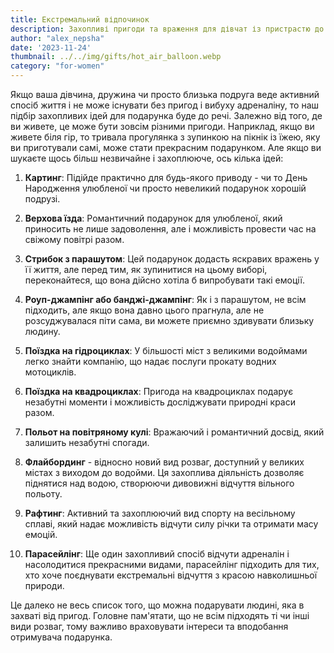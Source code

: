 ```yaml
---
title: Екстремальний відпочинок
description: Захопливі пригоди та враження для дівчат із пристрастю до адреналіну.
author: "alex_nepsha"
date: '2023-11-24'
thumbnail: ../../img/gifts/hot_air_balloon.webp
category: "for-women"
---
```


Якщо ваша дівчина, дружина чи просто близька подруга веде активний спосіб життя і не може існувати без пригод і вибуху
адреналіну, то наш підбір захопливих ідей для подарунка буде до речі. Залежно від того, де ви живете, це може бути
зовсім різними пригоди. Наприклад, якщо ви живете біля гір, то тривала прогулянка з зупинкою на пікнік із їжею, яку ви
приготували самі, може стати прекрасним подарунком. Але якщо ви шукаєте щось більш незвичайне і захоплююче, ось кілька
ідей:

1. **Картинг**: Підійде практично для будь-якого приводу - чи то День Народження улюбленої чи просто невеликий подарунок
   хорошій подрузі.

2. **Верхова їзда**: Романтичний подарунок для улюбленої, який приносить не лише задоволення, але і можливість провести
   час на свіжому повітрі разом.

3. **Стрибок з парашутом**: Цей подарунок додасть яскравих вражень у її життя, але перед тим, як зупинитися на цьому
   виборі, переконайтеся, що вона дійсно хотіла б випробувати такі емоції.

4. **Роуп-джампінг або банджі-джампінг**: Як і з парашутом, не всім підходить, але якщо вона давно цього прагнула, але
   не розсуджувалася піти сама, ви можете приємно здивувати близьку людину.

5. **Поїздка на гідроциклах**: У більшості міст з великими водоймами легко знайти компанію, що надає послуги прокату
   водних мотоциклів.

6. **Поїздка на квадроциклах**: Пригода на квадроциклах подарує незабутні моменти і можливість досліджувати природні
   краси разом.

7. **Польот на повітряному кулі**: Вражаючий і романтичний досвід, який залишить незабутні спогади.

8. **Флайбординг** - відносно новий вид розваг, доступний у великих містах з виходом до водойми. Ця захоплива діяльність
   дозволяє піднятися над водою, створюючи дивовижні відчуття вільного польоту.

9. **Рафтинг**: Активний та захоплюючий вид спорту на весільному сплаві, який надає можливість відчути силу річки та
   отримати масу емоцій.

10. **Парасейлінг**: Ще один захопливий спосіб відчути адреналін і насолодитися прекрасними видами, парасейлінг
    підходить для тих, хто хоче поєднувати екстремальні відчуття з красою навколишньої природи.

Це далеко не весь список того, що можна подарувати людині, яка в захваті від пригод. Головне пам'ятати, що не всім
підходять ті чи інші види розваг, тому важливо враховувати інтереси та вподобання отримувача подарунка.
